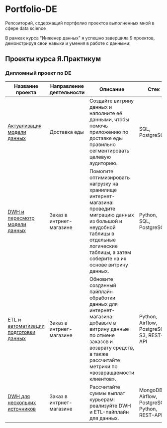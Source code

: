 # Portfolio-DE
Репозиторий, содержащий портфолио проектов выполненных мной в сфере data science


В рамках курса "Инженер данных" я успешно завершила 9 проектов, демонстрируя свои навыки и умения в работе с данными:

## Проекты курса Я.Практикум
### Дипломный проект по DE
| Название проекта | Направление деятельности | Описание | Стек |
|------------------|--------------------------|----------|------|
| [Актуализация модели данных](https://github.com/StefankinaOlya/Portfolio-DE/tree/main/Актуализация%20модели%20данных) | Доставка еды | Создайте витрину данных и наполните её данными, чтобы помочь приложению по доставке еды правильно сегментировать целевую аудиторию. | SQL, PostgreSQL |
| [DWH и пересмотр модели данных](https://github.com/StefankinaOlya/Portfolio-DE/tree/main/DWH%20и%20пересмотр%20модели%20данных) | Заказ в интрнет-магазине | Помогите оптимизировать нагрузку на хранилище интернет-магазина: проведите миграцию данных из большой и неудобной таблицы в отдельные логические таблицы, а затем соберите на их основе витрину данных.  | Python, SQL, PostgreSQL |
| [ETL и автоматизации подготовки данных](https://github.com/StefankinaOlya/Portfolio-DE/tree/main/ETL%20и%20автоматизации%20подготовки%20данных) | Заказ в интрнет-магазине | Обновите созданный пайплайн обработки данных для интернет-магазина: добавьте в витрину данные по отмене заказов и возврату средств, а также рассчитайте метрики по «возвращаемости клиентов». | Python, Airflow, PostgreSQL, S3, REST-API |
| [DWH для нескольких источников](https://github.com/StefankinaOlya/Portfolio-DE/tree/main/DWH%20для%20нескольких%20источников) | Заказ в интрнет-магазине | Рассчитайте суммы выплат курьерам: реализуйте DWH и ETL-пайплайн для данных.  | MongoDB, Airflow, PostgreSQL, Python, REST-API |

